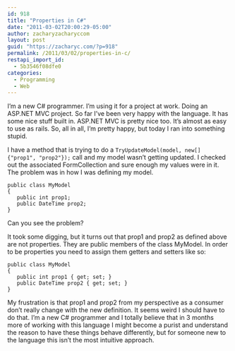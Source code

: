 ```yaml
---
id: 918
title: "Properties in C#"
date: "2011-03-02T20:00:29-05:00"
author: zacharyzacharyccom
layout: post
guid: "https://zacharyc.com/?p=918"
permalink: /2011/03/02/properties-in-c/
restapi_import_id:
  - 5b3546f08dfe0
categories:
  - Programming
  - Web
---
```


I’m a new C# programmer. I’m using it for a project at work. Doing an ASP.NET MVC project. So far I’ve been very happy with the language. It has some nice stuff built in. ASP.NET MVC is pretty nice too. It’s almost as easy to use as rails. So, all in all, I’m pretty happy, but today I ran into something stupid.

I have a method that is trying to do a `TryUpdateModel(model, new[] {"prop1", "prop2"});` call and my model wasn’t getting updated. I checked out the associated FormCollection and sure enough my values were in it. The problem was in how I was defining my model.

```c-sharp
public class MyModel
{
   public int prop1;
   public DateTime prop2;
}
```

Can you see the problem?

It took some digging, but it turns out that prop1 and prop2 as defined above are not properties. They are public members of the class MyModel. In order to be properties you need to assign them getters and setters like so:

```c-sharp
public class MyModel
{
   public int prop1 { get; set; }
   public DateTime prop2 { get; set; }
}
```

My frustration is that prop1 and prop2 from my perspective as a consumer don’t really change with the new definition. It seems weird I should have to do that. I’m a new C# programmer and I totally believe that in 3 months more of working with this language I might become a purist and understand the reason to have these things behave differently, but for someone new to the language this isn’t the most intuitive approach.
